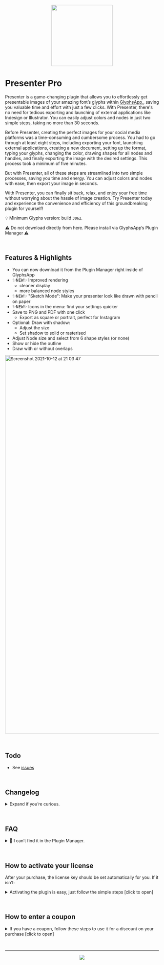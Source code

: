 <p align="center">
<img width="200" height="200" src="https://github.com/Mark2Mark/presenter-pro-plugin/blob/main/.images/Presenter-Icon.png?raw=true"">
</p>

# Presenter Pro

Presenter is a game-changing plugin that allows you to effortlessly get presentable images of your amazing font’s glyphs within <a href="https://glyphsapp.com/extend" target="_blank" class="inside_link">GlyphsApp.</a>, saving you valuable time and effort with just a few clicks. With Presenter, there's no need for tedious exporting and launching of external applications like Indesign or Illustrator. You can easily adjust colors and nodes in just two simple steps, taking no more than 30 seconds.

  <textmarker>Before Presenter,</textmarker> creating the perfect images for your social media platforms was a time-consuming and cumbersome process. You had to go through at least eight steps, including exporting your font, launching external applications, creating a new document, setting up the format, typing your glyphs, changing the color, drawing shapes for all nodes and handles, and finally exporting the image with the desired settings. This process took a minimum of five minutes.

  <textmarker>But with Presenter,</textmarker> all of these steps are streamlined into two simple processes, saving you time and energy. You can adjust colors and nodes with ease, then export your image in seconds.
  
  With Presenter, you can finally sit back, relax, and enjoy your free time without worrying about the hassle of image creation. Try Presenter today and experience the convenience and efficiency of this groundbreaking plugin for yourself!

💡 Minimum Glyphs version: build <code>3062</code>.

⚠️ Do not download directly from here. Please install via GlyphsApp’s Plugin Manager ⚠️


&nbsp;
## Features & Highlights

- You can now download it from the Plugin Manager right inside of GlyphsApp  
- <kbd>✨NEW✨</kbd> Improved rendering
    - cleaner display
    - more balanced node styles
- <kbd>✨NEW✨</kbd> "Sketch Mode": Make your presenter look like drawn with pencil on paper  
- <kbd>✨NEW✨</kbd> Icons in the menu: find your settings quicker
- Save to PNG and PDF with one click
    - Export as square or portrait, perfect for Instagram
- Optional: Draw with shadow:
    - Adjust the size
    - Set shadow to solid or rasterised
- Adjust Node size and select from 6 shape styles (or none)
- Show or hide the outline
- Draw with or without overlaps

<img width="1236" alt="Screenshot 2021-10-12 at 21 03 47" src="https://user-images.githubusercontent.com/5824595/137014170-9754a8d0-644c-4b50-ad91-f7891a12b88c.png">




&nbsp;
## Todo

- See [issues](https://github.com/Mark2Mark/presenter-pro-plugin/issues)

&nbsp;
## Changelog

<details><summary>Expand if you’re curious.</summary>

### v1.1.1

- New in GlyphsApp's Plugin Manager

</details>

&nbsp;
## FAQ
<details><summary>🙋 I can’t find it in the Plugin Manager.</summary>
➡️ You need to check if your GlyphsApp build is higher than <code>3062</code>.  
If Glyphs doesn’t offer you a high enough version, enable activate GlyphsApp <code>Preferences</code> > <code>"Updates"</code> > <code>“Show cutting edge versions”</code>. Note: you can have several GlyphsApp versions
</details>

&nbsp;
## How to activate your license<a id="how-to-activate-your-license"></a>  
After your purchase, the license key should be set automatically for you. If it isn’t:  
<details><summary>Activating the plugin is easy, just follow the simple steps [click to open]</summary>
<ol>
  <li>👉 Make sure you have GlyphsApp 3 build <code>3062</code> or higher.</li>
  <li>👉 If you haven't already, download the plugin directly in the GlyphsApp Plugin Manager and restart GlyphsApp once.</li>
  <li>👉 When you activate the plugin, you'll be prompted with a window*, click the <code>"Enter License"</code> button.</li>
  <li>👉 On the screen that opens enter your Email address, and the license code from your Email.</li>
  <li>👉 When you've completed the above, just click the <code>"Activate License"</code> button. Within a few seconds your product should be activated for full use!</li>
</ol>

*) If the window doesn’t show, you can right-click into the Edit Tab (that’s the window where you do your drawings) and in the context menu click <code>"Purchase Presenter"</code>. Alternatively you can right click into the plugin’s Preview box and click <code>"Open Registration Window"</code>.
</details>

&nbsp;
## How to enter a coupon
<details><summary>If you have a coupon, follow these steps to use it for a discount on your purchase [click to open]</summary>
<ol>
  <li>👉 Make sure you have GlyphsApp 3 build <code>3062</code> or higher.</li>
  <li>👉 If you haven't already, download the plugin directly in the GlyphsApp Plugin Manager and restart GlyphsApp once.</li>
  <li>👉 When you activate the plugin, you'll be prompted with a window*, click the <code>"Buy Now"</code> button.</li>
  <li>👉 On the screen that opens enter your Email address, and click <code>»Continue«</code>.</li>
  <li>👉 Follow the form until it asks you to pay. But now click <code>»Add Coupon«</code> and then continue to pay.</li>
  <li>👉 On success you should get an Email with a licence code.</li>
  <li>👉 Use that to activate your license <a href="#how-to-activate-your-license"> (steps here).</a> </li>
</ol>

⚠️ Note: The Coupon is **not** the License Code. Please don’t enter the Coupon Code into the field for your License Code!

*) If the window doesn’t show, you can right-click into the Edit Tab (that’s the window where you do your drawings) and in the context menu click <code>"Purchase Presenter"</code>. Alternatively you can right click into the plugin’s Preview box and click <code>"Open Registration Window"</code>.

If you can’t see the <code>»Add Coupon«</code>, that’s likely to a reported GlyphsApp bug, switching to Dark Mode and opening the window again might solve it.
</details>

&nbsp;

---

<p align="center">
  <img src="https://github.com/Mark2Mark/presenter-pro-plugin/blob/main/.images/PluginManager-Presenter.jpg?raw=true">
</p>

